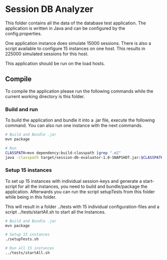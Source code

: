# Session DB Analyzer

This folder contains all the data of the database test application. The application is written in Java and can be configured by the config.properties.

One application instance does simulate 15000 sessions. There is also a script available to configure 15 instances on one host. This results in 225000 simulated sessions for this host.

This application should be run on the load hosts.

## Compile

To compile the application please run the following commands while the current working directory is this folder.

### Build and run

To build the application and bundle it into a .jar file, execute the following command. You can also run one instance with the next commands.

```bash
# Build and Bundle .jar
mvn package

# Run
CLASSPATH=mvn dependency:build-classpath |grep ".m2"
java -classpath target/session-db-evaluator-1.0-SNAPSHOT.jar:$CLASSPATH com.uniberg.sessionDbEvaluator.App
```

### Setup 15 instances

To set up 15 instances with individual session-keys and generate a start-script for all the instances, you need to build and bundle/package the application. Afterwards you can run the script setupTests from this folder while being in this folder.

This will result in a folder ../tests with 15 individual configuration-files and a script ../tests/startAll.sh to start all the Instances.

```bash
# Build and Bundle .jar
mvn package

# Setup 15 instances
./setupTests.sh

# Run all 15 instances
../tests/startAll.sh
```